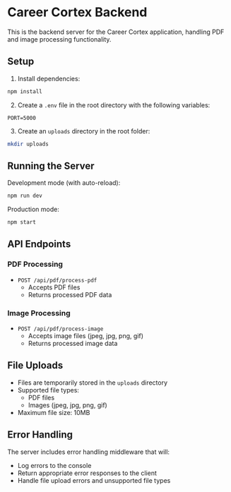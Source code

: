 # Career Cortex Backend

This is the backend server for the Career Cortex application, handling PDF and image processing functionality.

## Setup

1. Install dependencies:
```bash
npm install
```

2. Create a `.env` file in the root directory with the following variables:
```
PORT=5000
```

3. Create an `uploads` directory in the root folder:
```bash
mkdir uploads
```

## Running the Server

Development mode (with auto-reload):
```bash
npm run dev
```

Production mode:
```bash
npm start
```

## API Endpoints

### PDF Processing
- `POST /api/pdf/process-pdf`
  - Accepts PDF files
  - Returns processed PDF data

### Image Processing
- `POST /api/pdf/process-image`
  - Accepts image files (jpeg, jpg, png, gif)
  - Returns processed image data

## File Uploads
- Files are temporarily stored in the `uploads` directory
- Supported file types:
  - PDF files
  - Images (jpeg, jpg, png, gif)
- Maximum file size: 10MB

## Error Handling
The server includes error handling middleware that will:
- Log errors to the console
- Return appropriate error responses to the client
- Handle file upload errors and unsupported file types 